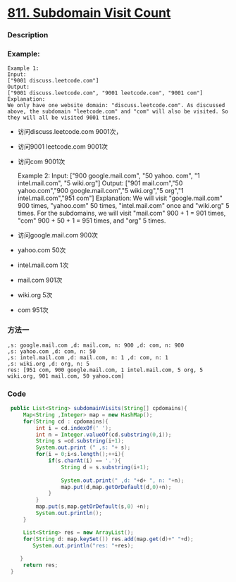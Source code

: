 # [811. Subdomain Visit Count](https://leetcode.com/problems/subdomain-visit-count/description/)


### Description



### Example:

    Example 1:
    Input: 
    ["9001 discuss.leetcode.com"]
    Output: 
    ["9001 discuss.leetcode.com", "9001 leetcode.com", "9001 com"]
    Explanation: 
    We only have one website domain: "discuss.leetcode.com". As discussed above, the subdomain "leetcode.com" and "com" will also be visited. So they will all be visited 9001 times.

- 访问discuss.leetcode.com 9001次，
- 访问9001 leetcode.com 9001次
- 访问com 9001次


    Example 2:
    Input: 
    ["900 google.mail.com", "50 yahoo.
    com", "1 intel.mail.com", "5 wiki.org"]
    Output: 
    ["901 mail.com","50 yahoo.com","900 google.mail.com","5 wiki.org","5 org","1 intel.mail.com","951 com"]
    Explanation: 
    We will visit "google.mail.com" 900 times, "yahoo.com" 50 times, "intel.mail.com" once and "wiki.org" 5 times. For the subdomains, we will visit "mail.com" 900 + 1 = 901 times, "com" 900 + 50 + 1 = 951 times, and "org" 5 times.

- 访问google.mail.com 900次
- yahoo.com 50次
- intel.mail.com 1次
- mail.com 901次
- wiki.org 5次

- com 951次


### 方法一

   
    ,s: google.mail.com ,d: mail.com, n: 900 ,d: com, n: 900
    ,s: yahoo.com ,d: com, n: 50
    ,s: intel.mail.com ,d: mail.com, n: 1 ,d: com, n: 1
    ,s: wiki.org ,d: org, n: 5
    res: [951 com, 900 google.mail.com, 1 intel.mail.com, 5 org, 5 wiki.org, 901 mail.com, 50 yahoo.com]

### Code
 
```java
 public List<String> subdomainVisits(String[] cpdomains){
     Map<String ,Integer> map = new HashMap();
     for(String cd : cpdomains){
         int i = cd.indexOf(' ');
         int n = Integer.valueOf(cd.substring(0,i));
         String s =cd.substring(i+1);
         System.out.print (" ,s: "+ s);
         for(i = 0;i<s.length();++i){
             if(s.charAt(i) == '.'){
                 String d = s.substring(i+1);
                 
                 System.out.print(" ,d: "+d+ ", n: "+n);
                 map.put(d,map.getOrDefault(d,0)+n);
             }
         }
         map.put(s,map.getOrDefault(s,0) +n);
         System.out.println();
     }

     List<String> res = new ArrayList();
     for(String d: map.keySet()) res.add(map.get(d)+" "+d);
        System.out.println("res: "+res);
   
    }
     return res;
 }
 ```
